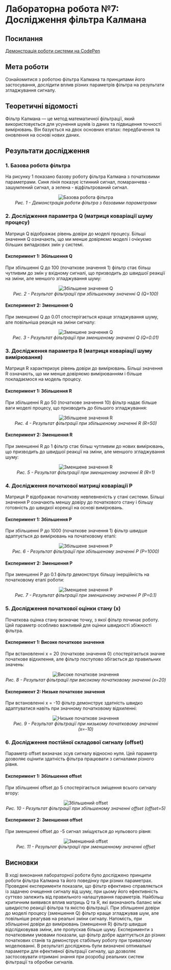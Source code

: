 # Лабораторна робота №7: Дослідження фільтра Калмана

## Посилання

[Демонстрація роботи системи на CodePen](https://codepen.io/VolodimirProdan/full/RNbRvxG)

## Мета роботи
Ознайомитися з роботою фільтра Калмана та принципами його застосування, дослідити вплив різних параметрів фільтра на результати згладжування сигналу.

## Теоретичні відомості
Фільтр Калмана — це метод математичної фільтрації, який використовується для усунення шумів із даних та підвищення точності вимірювань. Він базується на двох основних етапах: передбачення та оновлення на основі нових даних.

## Результати дослідження

### 1. Базова робота фільтра
На рисунку 1 показано базову роботу фільтра Калмана з початковими параметрами. Синя лінія показує істинний сигнал, помаранчева - зашумлений сигнал, а зелена - відфільтрований сигнал.

<p align="center">
  <img src="Screenshots/1.PNG" alt="Базова робота фільтра"/>
  <br>
  <em>Рис. 1 - Демонстрація роботи фільтра з базовими параметрами</em>
</p>

### 2. Дослідження параметра Q (матриця коваріації шуму процесу)
Матриця Q відображає рівень довіри до моделі процесу. Більші значення Q означають, що ми менше довіряємо моделі і очікуємо більших випадкових змін у системі.

#### Експеримент 1: Збільшення Q
При збільшенні Q до 100 (початкове значення 1) фільтр стає більш чутливим до змін у вхідному сигналі, що призводить до швидшої реакції на зміни, але меншого згладжування шуму:



<p align="center">
  <img src="Screenshots/2.PNG" alt="Збільшене значення Q"/>
  <br>
  <em>Рис. 2 - Результат фільтрації при збільшеному значенні Q (Q=100)</em>
</p>

#### Експеримент 2: Зменшення Q
При зменшенні Q до 0.01 спостерігається краще згладжування шуму, але повільніша реакція на зміни сигналу:


<p align="center">
  <img src="Screenshots/3.PNG" alt="Зменшене значення Q"/>
  <br>
  <em>Рис. 3 - Результат фільтрації при зменшеному значенні Q (Q=0.01)</em>
</p>

### 3. Дослідження параметра R (матриця коваріації шуму вимірювання)
Матриця R характеризує рівень довіри до вимірювань. Більші значення R означають, що ми менше довіряємо вимірюванням і більше покладаємося на модель процесу.

#### Експеримент 1: Збільшення R
При збільшенні R до 50 (початкове значення 10) фільтр надає більше ваги моделі процесу, що призводить до більшого згладжування:



<p align="center">
  <img src="Screenshots/4.PNG" alt="Збільшене значення R"/>
  <br>
  <em>Рис. 4 - Результат фільтрації при збільшеному значенні R (R=50)</em>
</p>

#### Експеримент 2: Зменшення R
При зменшенні R до 1 фільтр стає більш чутливим до нових вимірювань, що призводить до швидшої реакції на зміни, але меншого згладжування шуму:



<p align="center">
  <img src="Screenshots/5.PNG" alt="Зменшене значення R"/>
  <br>
  <em>Рис. 5 - Результат фільтрації при зменшеному значенні R (R=1)</em>
</p>

### 4. Дослідження початкової матриці коваріації P
Матриця P відображає початкову невпевненість у стані системи. Більші значення P означають меншу довіру до початкового стану і більшу готовність до швидкої корекції на основі вимірювань.

#### Експеримент 1: Збільшення P
При збільшенні P до 1000 (початкове значення 1) фільтр швидше адаптується до вимірювань на початковому етапі:



<p align="center">
  <img src="Screenshots/6.PNG" alt="Збільшене значення P"/>
  <br>
  <em>Рис. 6 - Результат фільтрації при збільшеному значенні P (P=1000)</em>
</p>

#### Експеримент 2: Зменшення P
При зменшенні P до 0.1 фільтр демонструє більшу інерційність на початковому етапі роботи:



<p align="center">
  <img src="Screenshots/7.PNG" alt="Зменшене значення P"/>
  <br>
  <em>Рис. 7 - Результат фільтрації при зменшеному значенні P (P=0.1)</em>
</p>

### 5. Дослідження початкової оцінки стану (x)
Початкова оцінка стану визначає точку, з якої фільтр починає роботу. Цей параметр особливо важливий для оцінки швидкості збіжності фільтра.

#### Експеримент 1: Високе початкове значення
При встановленні x = 20 (початкове значення 0) спостерігається значне початкове відхилення, але фільтр поступово збігається до правильних значень:


<p align="center">
  <img src="Screenshots/8.PNG" alt="Високе початкове значення"/>
  <br>
  <em>Рис. 8 - Результат фільтрації при високому початковому значенні (x=20)</em>
</p>

#### Експеримент 2: Низьке початкове значення
При встановленні x = -10 фільтр демонструє здатність швидко адаптуватися навіть при значному початковому відхиленні:


<p align="center">
  <img src="Screenshots/9.PNG" alt="Низьке початкове значення"/>
  <br>
  <em>Рис. 9 - Результат фільтрації при низькому початковому значенні (x=-10)</em>
</p>

### 6. Дослідження постійної складової сигналу (offset)
Параметр offset визначає зсув сигналу відносно нуля. Цей параметр дозволяє оцінити здатність фільтра працювати з сигналами різного рівня.

#### Експеримент 1: Збільшення offset
При збільшенні offset до 5 спостерігається зміщення всього сигналу вгору:

<p align="center">
  <img src="Screenshots/10.PNG" alt="Збільшений offset"/>
  <br>
  <em>Рис. 10 - Результат фільтрації при збільшеному значенні offset (offset=5)</em>
</p>
 
#### Експеримент 2: Зменшення offset
При зменшенні offset до -5 сигнал зміщується до нульового рівня:

<p align="center">
  <img src="Screenshots/11.PNG" alt="Зменшений offset"/>
  <br>
  <em>Рис. 11 - Результат фільтрації при зменшенному значенні offset</em>
</p>


## Висновки

В ході виконання лабораторної роботи було досліджено принципи роботи фільтра Калмана та його поведінку при різних параметрах. Проведені експерименти показали, що фільтр ефективно справляється із задачею очищення сигналу від шуму, при цьому його ефективність суттєво залежить від правильного налаштування параметрів. Найбільш критичним виявився вплив матриць Q та R, які визначають баланс між швидкістю реакції фільтра та якістю фільтрації.
При збільшенні довіри до моделі процесу (зменшення Q) фільтр краще згладжував шум, але повільніше реагував на реальні зміни сигналу. Натомість, при збільшенні довіри до вимірювань (зменшення R) фільтр швидше відслідковував зміни, але пропускав більше шуму. Експерименти з початковими умовами показали, що фільтр добре адаптується до різних початкових станів та демонструє стабільну роботу при тривалому моделюванні.
В результаті досліджень були визначені оптимальні параметри для ефективної фільтрації сигналу, що дозволяє застосовувати отримані знання при розробці реальних систем фільтрації та обробки сигналів.
